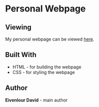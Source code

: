 # Personal Webpage

## Viewing
My personal webpage can be viewed [here](https://eivenlour.github.io/personal-webpage).

## Built With
* HTML - for building the webpage
* CSS - for styling the webpage

## Author
**Eivenlour David** - main author

